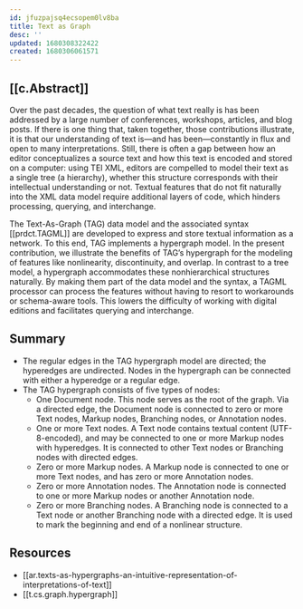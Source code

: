 ```yaml
---
id: jfuzpajsq4ecsopem0lv8ba
title: Text as Graph
desc: ''
updated: 1680308322422
created: 1680306061571
---
```


## [[c.Abstract]]

Over the past decades, the question of what text really is has been addressed by a large number of conferences, workshops, articles, and blog posts. If there is one thing that, taken together, those contributions illustrate, it is that our understanding of text is—and has been—constantly in flux and open to many interpretations. Still, there is often a gap between how an editor conceptualizes a source text and how this text is encoded and stored on a computer: using TEI XML, editors are compelled to model their text as a single tree (a hierarchy), whether this structure corresponds with their intellectual understanding or not. Textual features that do not fit naturally into the XML data model require additional layers of code, which hinders processing, querying, and interchange.

The Text-As-Graph (TAG) data model and the associated syntax [[prdct.TAGML]] are developed to express and store textual information as a network. To this end, TAG implements a hypergraph model. In the present contribution, we illustrate the benefits of TAG’s hypergraph for the modeling of features like nonlinearity, discontinuity, and overlap. In contrast to a tree model, a hypergraph accommodates these nonhierarchical structures naturally. By making them part of the data model and the syntax, a TAGML processor can process the features without having to resort to workarounds or schema-aware tools. This lowers the difficulty of working with digital editions and facilitates querying and interchange.

## Summary

- The regular edges in the TAG hypergraph model are directed; the hyperedges are undirected. Nodes in the hypergraph can be connected with either a hyperedge or a regular edge.
- The TAG hypergraph consists of five types of nodes:
  - One Document node. This node serves as the root of the graph. Via a directed edge, the Document node is connected to zero or more Text nodes, Markup nodes, Branching nodes, or Annotation nodes.
  - One or more Text nodes. A Text node contains textual content (UTF-8-encoded), and may be connected to one or more Markup nodes with hyperedges. It is connected to other Text nodes or Branching nodes with directed edges.
  - Zero or more Markup nodes. A Markup node is connected to one or more Text nodes, and has zero or more Annotation nodes.
  - Zero or more Annotation nodes. The Annotation node is connected to one or more Markup nodes or another Annotation node.
  - Zero or more Branching nodes. A Branching node is connected to a Text node or another Branching node with a directed edge. It is used to mark the beginning and end of a nonlinear structure.


## Resources

- [[ar.texts-as-hypergraphs-an-intuitive-representation-of-interpretations-of-text]]
- [[t.cs.graph.hypergraph]]